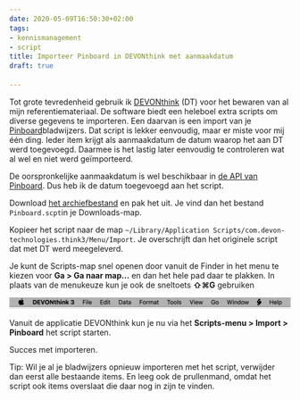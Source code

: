 ```yaml
---
date: 2020-05-09T16:50:30+02:00
tags:
- kennismanagement
- script
title: Importeer Pinboard in DEVONthink met aanmaakdatum
draft: true

---
```

Tot grote tevredenheid gebruik ik [DEVONthink](https://www.devontechnologies.com/apps/devonthink) (DT) voor het bewaren van al mijn referentiemateriaal. De software biedt een heleboel extra scripts om diverse gegevens te importeren. Een daarvan is een import van je [Pinboard](https://pinboard.in/)bladwijzers. Dat script is lekker eenvoudig, maar er miste voor mij één ding. Ieder item krijgt als aanmaakdatum de datum waarop het aan DT werd toegevoegd. Daarmee is het lastig later eenvoudig te controleren wat al wel en niet werd geïmporteerd.

De oorspronkelijke aanmaakdatum is wel beschikbaar in [de API van Pinboard](https://pinboard.in/api). Dus heb ik de datum toegevoegd aan het script.

Download [het archiefbestand](Pinboard.scpt.zip) en pak het uit. Je vind dan het bestand `Pinboard.scpt`in je Downloads-map.

Kopieer het script naar de map `~/Library/Application Scripts/com.devon-technologies.think3/Menu/Import`. Je overschrijft dan het originele script dat met DT werd meegeleverd.

Je kunt de Scripts-map snel openen door vanuit de Finder in het menu te kiezen voor **Ga > Ga naar map…** en dan het hele pad daar te plakken. In plaats van de menukeuze kun je ook de sneltoets **⇧⌘G** gebruiken

![](DEVONthink-Scripts-Menu.png)

Vanuit de applicatie DEVONthink kun je nu via het **Scripts-menu > Import > Pinboard** het script starten.

Succes met importeren.

Tip: Wil je al je bladwijzers opnieuw importeren met het script, verwijder dan eerst alle bestaande items. En leeg ook de prullenmand, omdat het script ook items overslaat die daar nog in zijn te vinden.